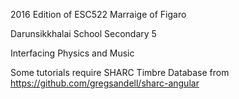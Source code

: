 2016 Edition of ESC522 Marraige of Figaro 

Darunsikkhalai School Secondary 5 

Interfacing Physics and Music

Some tutorials require SHARC Timbre Database from https://github.com/gregsandell/sharc-angular
